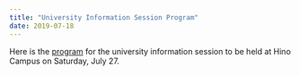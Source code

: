 ```yaml
---
title: "University Information Session Program"
date: 2019-07-18
---
```

Here is the <a href="https://www.sd.tmu.ac.jp/extra/download.html?d=assets/files/download/news/OC_Hino/2019hinosetsumeikaipanf.pdf">program</a> for the university information session to be held at Hino Campus on Saturday, July 27.
